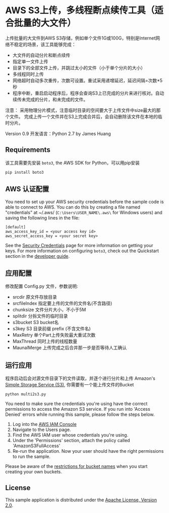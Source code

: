 # AWS S3上传，多线程断点续传工具（适合批量的大文件）

上传批量的大文件到AWS S3存储，例如单个文件1G或100G，特别是Internet网络不稳定的场景，该工具能够完成：
* 大文件的自动分片和断点续传
* 指定单一文件上传
* 目录下的全部文件上传，并跳过太小的文件（小于单个分片的大小）
* 多线程同时上传
* 网络超时自动多次重传，次数可设置。重试采用递增延迟，延迟间隔=次数*5秒
* 程序中断，重启启动程序后，程序会查询S3上已完成的分片来进行核对。自动续传未完成的分片，和未完成的文件。

注意：
采用物理分片模式，注意临时目录的空间要大于上传文件中size最大的那个文件。
完成上传一个文件并在S3上完成合并后，会自动删除该文件在本地的临时分片。

Version 0.9
开发语言：Python 2.7
by James Huang

## Requirements

该工具需要先安装 `boto3`, the AWS SDK for Python，可以用pip安装

    pip install boto3

## AWS 认证配置

You need to set up your AWS security credentials before the sample code is able
to connect to AWS. You can do this by creating a file named "credentials" at ~/.aws/
(`C:\Users\USER_NAME\.aws\` for Windows users) and saving the following lines in the file:

    [default]
    aws_access_key_id = <your access key id>
    aws_secret_access_key = <your secret key>

See the [Security Credentials](http://aws.amazon.com/security-credentials) page
for more information on getting your keys. For more information on configuring `boto3`,
check out the Quickstart section in the [developer guide](https://boto3.readthedocs.org/en/latest/guide/quickstart.html).

## 应用配置

修改配置 Config.py 文件，参数说明:
* srcdir
原文件存放目录
* srcfileIndex
指定要上传的文件的文件名(不含路径)
* chunksize
文件分片大小，不小于5M
* splitdir
分拆文件的临时目录
* s3bucket
S3 bucket名
* s3key
S3 目录前缀 prefix (不含文件名)
* MaxRetry
单个Part上传失败最大重试次数
* MaxThread
同时上传的线程数量
* MaunalMerge
上传完成之后合并那一步是否等待人工确认

## 运行应用

程序启动后会对源文件目录下的文件读取，并逐个进行分片和上传 Amazon's [Simple Storage Service (S3)](http://aws.amazon.com/s3),
你需要有一个能上传文件的Bucket

    python multi2s3.py

You need to make sure the credentials you're using have the correct permissions to access the Amazon S3
service. If you run into 'Access Denied' errors while running this sample, please follow the steps below.

1. Log into the [AWS IAM Console](https://console.aws.amazon.com/iam/home)
2. Navigate to the Users page.
3. Find the AWS IAM user whose credentials you're using.
4. Under the 'Permissions' section, attach the policy called 'AmazonS3FullAccess'
5. Re-run the application. Now your user should have the right permissions to run the sample.

Please be aware of the [restrictions for bucket names](http://docs.aws.amazon.com/AmazonS3/latest/dev/BucketRestrictions.html) when you start creating your own buckets.

## License

This sample application is distributed under the
[Apache License, Version 2.0](http://www.apache.org/licenses/LICENSE-2.0).
